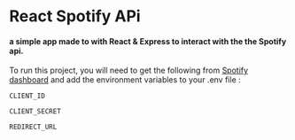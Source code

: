 # React Spotify APi

#### a simple app made to with React & Express to interact with the the Spotify api.

To run this project, you will need to get the following from [Spotify dashboard](https://developer.spotify.com/) and add the environment variables to your .env file :

`CLIENT_ID`

`CLIENT_SECRET`

`REDIRECT_URL`
